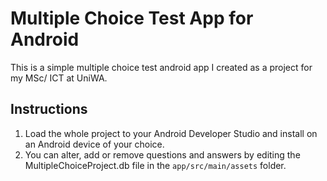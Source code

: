# Multiple Choice Test App for Android

This is a simple multiple choice test android app I created as a project for my MSc/ ICT at UniWA.

## Instructions

1. Load the whole project to your Android Developer Studio and install on an Android device of your choice. 
2. You can alter, add or remove questions and answers by editing the MultipleChoiceProject.db file in the `app/src/main/assets` folder.
